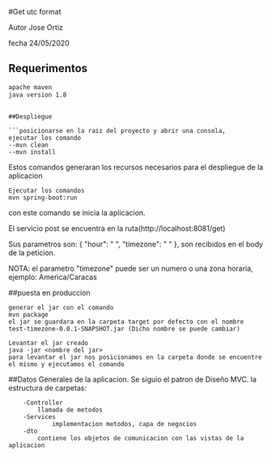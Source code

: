 #Get utc format

Autor Jose Ortiz

fecha 24/05/2020

## Requerimentos

```bash
apache maven
java version 1.8
```

  ```

##Despliegue

```posicionarse en la raiz del proyecto y abrir una consola, 
ejecutar los comando 
--mvn clean
--mvn install
```
Estos comandos generaran los recursos necesarios para el despliegue de la aplicacion

```
Ejecutar los comandos
mvn spring-boot:run
```
con este comando se inicia la aplicacion.

El servicio post se encuentra en la ruta(http://localhost:8081/get)

Sus parametros son: {
                    "hour": " ",
                    "timezone": " "
                    }, son recibidos en el body de la peticion.

NOTA: el parametro "timezone" puede ser un numero o una zona horaria, ejemplo: America/Caracas
                    

##puesta en produccion
```
generar el jar con el comando
mvn package
el jar se guardara en la carpeta target por defecto con el nombre test-timezone-0.0.1-SNAPSHOT.jar (Dicho nombre se puede cambiar)

Levantar el jar creado
java -jar <nombre del jar>
para levantar el jar nos posicionamos en la carpeta donde se encuentre el mismo y ejecutamos el comando
```

##Datos Generales de la aplicacion.
Se siguio el patron de Diseño MVC.
la estructura de carpetas:
```
    -Controller
        llamada de metodos
    -Services
            implementacion metodos, capa de negocios
    -dto
        contiene los objetos de comunicacion con las vistas de la aplicacion
